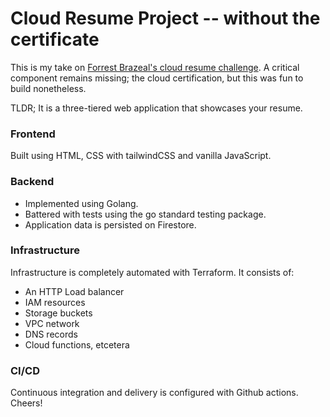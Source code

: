 # Cloud Resume Project -- without the certificate

This is my take on [Forrest Brazeal's cloud resume challenge](https://cloudresumechallenge.dev). A critical component remains missing; the cloud certification, but this was fun to build nonetheless.

TLDR; It is a three-tiered web application that showcases your resume.

### Frontend

Built using HTML, CSS with tailwindCSS and vanilla JavaScript.

### Backend

- Implemented using Golang.
- Battered with tests using the go standard testing package.
- Application data is persisted on Firestore.

### Infrastructure

Infrastructure is completely automated with Terraform. It consists of:

- An HTTP Load balancer
- IAM resources
- Storage buckets
- VPC network
- DNS records
- Cloud functions, etcetera

### CI/CD

Continuous integration and delivery is configured with Github actions. Cheers!
